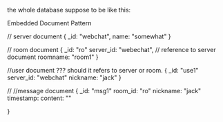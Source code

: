 the whole database suppose to be like this: 

Embedded Document Pattern



// server document
{
   _id: "webchat",
   name: "somewhat"
}


// room document
{
   _id: "ro"
   server_id: "webechat", // reference to server document 
   roomname: "room1"
}


//user document ??? should it refers to server or room. 
{
   _id: "use1"
   server_id: "webchat"
   nickname: "jack"
}

//
//message document
{
   _id: "msg1"
   room_id: "ro"
   nickname: "jack"
   timestamp: 
   content: ""

}


